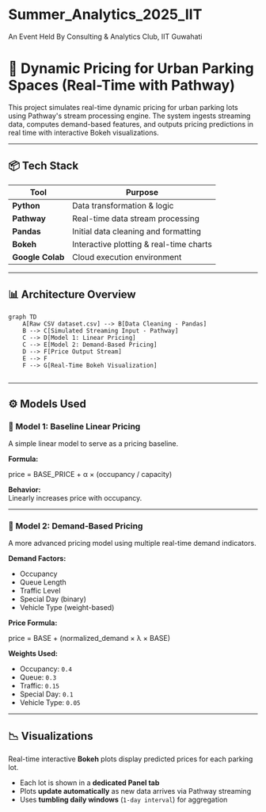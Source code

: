 # Summer_Analytics_2025_IIT
An Event Held By Consulting &amp; Analytics Club, IIT Guwahati


# 🚗 Dynamic Pricing for Urban Parking Spaces (Real-Time with Pathway)

This project simulates real-time dynamic pricing for urban parking lots using Pathway's stream processing engine. The system ingests streaming data, computes demand-based features, and outputs pricing predictions in real time with interactive Bokeh visualizations.

---

## 📦 Tech Stack

| Tool        | Purpose                              |
|-------------|---------------------------------------|
| **Python**  | Data transformation & logic           |
| **Pathway** | Real-time data stream processing      |
| **Pandas**  | Initial data cleaning and formatting  |
| **Bokeh**   | Interactive plotting & real-time charts |
| **Google Colab** | Cloud execution environment     |

---

## 📊 Architecture Overview


```mermaid
graph TD
    A[Raw CSV dataset.csv] --> B[Data Cleaning - Pandas]
    B --> C[Simulated Streaming Input - Pathway]
    C --> D[Model 1: Linear Pricing]
    C --> E[Model 2: Demand-Based Pricing]
    D --> F[Price Output Stream]
    E --> F
    F --> G[Real-Time Bokeh Visualization]


```

---

## ⚙️ Models Used

### 🔹 Model 1: Baseline Linear Pricing

A simple linear model to serve as a pricing baseline.

**Formula:**

price = BASE_PRICE + α × (occupancy / capacity) 

**Behavior:**  
Linearly increases price with occupancy.

---

### 🔹 Model 2: Demand-Based Pricing

A more advanced pricing model using multiple real-time demand indicators.

**Demand Factors:**

- Occupancy  
- Queue Length  
- Traffic Level  
- Special Day (binary)  
- Vehicle Type (weight-based)

**Price Formula:**

price = BASE + (normalized_demand × λ × BASE)

**Weights Used:**

- Occupancy: `0.4`  
- Queue: `0.3`  
- Traffic: `0.15`  
- Special Day: `0.1`  
- Vehicle Type: `0.05`

---

## 📉 Visualizations

Real-time interactive **Bokeh** plots display predicted prices for each parking lot.

- Each lot is shown in a **dedicated Panel tab**
- Plots **update automatically** as new data arrives via Pathway streaming
- Uses **tumbling daily windows** (`1-day interval`) for aggregation


